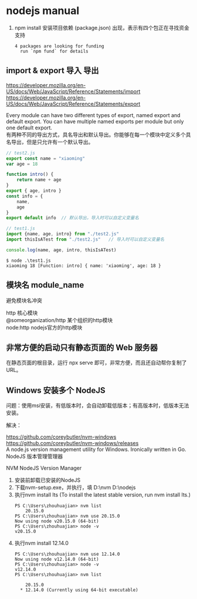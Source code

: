 # nodejs manual

1. npm install 安装项目依赖 (package.json) 出现，表示有四个包正在寻找资金支持
    ```text
    4 packages are looking for funding
      run `npm fund` for details
    ```

## import & export 导入 导出

https://developer.mozilla.org/en-US/docs/Web/JavaScript/Reference/Statements/import  
https://developer.mozilla.org/en-US/docs/Web/JavaScript/Reference/Statements/export

Every module can have two different types of export, named export and default export. You can have multiple named exports per module but only one default export.   
有两种不同的导出方式，具名导出和默认导出。你能够在每一个模块中定义多个具名导出，但是只允许有一个默认导出。

```javascript
// test2.js
export const name = "xiaoming"
var age = 18

function intro() {
    return name + age
}
export { age, intro }
const info = {
    name,
    age
}
export default info  // 默认导出，导入时可以自定义变量名
```

```javascript
// test1.js
import {name, age, intro} from "./test2.js"
import thisIsATest from "./test2.js"   // 导入时可以自定义变量名

console.log(name, age, intro, thisIsATest)
```

```shell
$ node .\test1.js
xiaoming 18 [Function: intro] { name: 'xiaoming', age: 18 }
```


## 模块名 module_name

避免模块名冲突

http 核心模块  
@someorganization/http 某个组织的http模块    
node:http nodejs官方的http模块  

## 非常方便的启动只有静态页面的 Web 服务器

在静态页面的根目录，运行 npx serve 即可，非常方便，而且还自动帮你复制了URL。

## Windows 安装多个 NodeJS

问题：使用msi安装，有低版本时，会自动卸载低版本；有高版本时，低版本无法安装。

解决：  

https://github.com/coreybutler/nvm-windows  
https://github.com/coreybutler/nvm-windows/releases  
A node.js version management utility for Windows. Ironically written in Go.  
NodeJS 版本管理管理器

NVM NodeJS Version Manager

1. 安装前卸载已安装的NodeJS
2. 下载nvm-setup.exe，并执行，填 D:\nvm D:\nodejs
3. 执行nvm install lts (To install the latest stable version, run nvm install lts.)
   ```
   PS C:\Users\zhouhuajian> nvm list
       20.15.0
   PS C:\Users\zhouhuajian> nvm use 20.15.0
   Now using node v20.15.0 (64-bit)
   PS C:\Users\zhouhuajian> node -v
   v20.15.0
   ```
5. 执行nvm install 12.14.0
   ```
   PS C:\Users\zhouhuajian> nvm use 12.14.0
   Now using node v12.14.0 (64-bit)
   PS C:\Users\zhouhuajian> node -v
   v12.14.0
   PS C:\Users\zhouhuajian> nvm list
  
       20.15.0
     * 12.14.0 (Currently using 64-bit executable)
   ```
   


